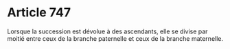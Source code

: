 # Article 747

Lorsque la succession est dévolue à des ascendants, elle se divise par moitié entre ceux de la branche paternelle et ceux de la branche maternelle.
